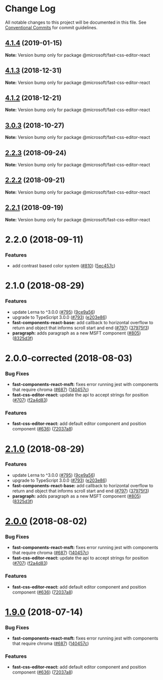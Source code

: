 # Change Log

All notable changes to this project will be documented in this file.
See [Conventional Commits](https://conventionalcommits.org) for commit guidelines.

## [4.1.4](https://github.com/Microsoft/fast-dna/compare/@microsoft/fast-css-editor-react@4.1.3...@microsoft/fast-css-editor-react@4.1.4) (2019-01-15)

**Note:** Version bump only for package @microsoft/fast-css-editor-react





## [4.1.3](https://github.com/Microsoft/fast-dna/compare/@microsoft/fast-css-editor-react@4.1.2...@microsoft/fast-css-editor-react@4.1.3) (2018-12-31)

**Note:** Version bump only for package @microsoft/fast-css-editor-react





<a name="4.1.2"></a>
## [4.1.2](https://github.com/Microsoft/fast-dna/compare/@microsoft/fast-css-editor-react@4.1.1...@microsoft/fast-css-editor-react@4.1.2) (2018-12-21)

**Note:** Version bump only for package @microsoft/fast-css-editor-react





<a name="3.0.3"></a>
## [3.0.3](https://github.com/Microsoft/fast-dna/compare/@microsoft/fast-css-editor-react@3.0.2...@microsoft/fast-css-editor-react@3.0.3) (2018-10-27)

**Note:** Version bump only for package @microsoft/fast-css-editor-react





<a name="2.2.3"></a>
## [2.2.3](https://github.com/Microsoft/fast-dna/compare/@microsoft/fast-css-editor-react@2.2.2...@microsoft/fast-css-editor-react@2.2.3) (2018-09-24)

**Note:** Version bump only for package @microsoft/fast-css-editor-react





<a name="2.2.2"></a>
## [2.2.2](https://github.com/Microsoft/fast-dna/compare/@microsoft/fast-css-editor-react@2.2.1...@microsoft/fast-css-editor-react@2.2.2) (2018-09-21)

**Note:** Version bump only for package @microsoft/fast-css-editor-react





<a name="2.2.1"></a>
## [2.2.1](https://github.com/Microsoft/fast-dna/compare/@microsoft/fast-css-editor-react@2.2.0...@microsoft/fast-css-editor-react@2.2.1) (2018-09-19)

**Note:** Version bump only for package @microsoft/fast-css-editor-react





<a name="2.2.0"></a>
# 2.2.0 (2018-09-11)


### Features

* add contrast based color system ([#810](https://github.com/Microsoft/fast-dna/issues/810)) ([5ec457c](https://github.com/Microsoft/fast-dna/commit/5ec457c))



<a name="2.1.0"></a>
# 2.1.0 (2018-08-29)


### Features

* update Lerna to ^3.0.0 ([#795](https://github.com/Microsoft/fast-dna/issues/795)) ([9ce9a56](https://github.com/Microsoft/fast-dna/commit/9ce9a56))
* upgrade to TypeScript 3.0.0 ([#793](https://github.com/Microsoft/fast-dna/issues/793)) ([e203e86](https://github.com/Microsoft/fast-dna/commit/e203e86))
* **fast-components-react-base:** add callback to horizontal overflow to return and object that informs scroll start and end ([#797](https://github.com/Microsoft/fast-dna/issues/797)) ([37975f3](https://github.com/Microsoft/fast-dna/commit/37975f3))
* **paragraph:** adds paragraph as a new MSFT component ([#805](https://github.com/Microsoft/fast-dna/issues/805)) ([8325d3f](https://github.com/Microsoft/fast-dna/commit/8325d3f))



<a name="2.0.0-corrected"></a>
# 2.0.0-corrected (2018-08-03)


### Bug Fixes

* **fast-components-react-msft:** fixes error running jest with components that require chroma ([#687](https://github.com/Microsoft/fast-dna/issues/687)) ([140457c](https://github.com/Microsoft/fast-dna/commit/140457c))
* **fast-css-editor-react:** update the api to accept strings for position ([#707](https://github.com/Microsoft/fast-dna/issues/707)) ([f2a4d83](https://github.com/Microsoft/fast-dna/commit/f2a4d83))


### Features

* **fast-css-editor-react:** add default editor component and position component ([#636](https://github.com/Microsoft/fast-dna/issues/636)) ([72037a8](https://github.com/Microsoft/fast-dna/commit/72037a8))





<a name="2.1.0"></a>
# [2.1.0](https://github.com/Microsoft/fast-dna/compare/v2.0.0-corrected...v2.1.0) (2018-08-29)


### Features

* update Lerna to ^3.0.0 ([#795](https://github.com/Microsoft/fast-dna/issues/795)) ([9ce9a56](https://github.com/Microsoft/fast-dna/commit/9ce9a56))
* upgrade to TypeScript 3.0.0 ([#793](https://github.com/Microsoft/fast-dna/issues/793)) ([e203e86](https://github.com/Microsoft/fast-dna/commit/e203e86))
* **fast-components-react-base:** add callback to horizontal overflow to return and object that informs scroll start and end ([#797](https://github.com/Microsoft/fast-dna/issues/797)) ([37975f3](https://github.com/Microsoft/fast-dna/commit/37975f3))
* **paragraph:** adds paragraph as a new MSFT component ([#805](https://github.com/Microsoft/fast-dna/issues/805)) ([8325d3f](https://github.com/Microsoft/fast-dna/commit/8325d3f))





<a name="2.0.0"></a>
# [2.0.0](https://github.com/Microsoft/fast-dna/compare/v1.6.0...v2.0.0) (2018-08-02)


### Bug Fixes

* **fast-components-react-msft:** fixes error running jest with components that require chroma ([#687](https://github.com/Microsoft/fast-dna/issues/687)) ([140457c](https://github.com/Microsoft/fast-dna/commit/140457c))
* **fast-css-editor-react:** update the api to accept strings for position ([#707](https://github.com/Microsoft/fast-dna/issues/707)) ([f2a4d83](https://github.com/Microsoft/fast-dna/commit/f2a4d83))


### Features

* **fast-css-editor-react:** add default editor component and position component ([#636](https://github.com/Microsoft/fast-dna/issues/636)) ([72037a8](https://github.com/Microsoft/fast-dna/commit/72037a8))




<a name="1.9.0"></a>
# [1.9.0](https://github.com/Microsoft/fast-dna/compare/v1.6.0...v1.9.0) (2018-07-14)


### Bug Fixes

* **fast-components-react-msft:** fixes error running jest with components that require chroma ([#687](https://github.com/Microsoft/fast-dna/issues/687)) ([140457c](https://github.com/Microsoft/fast-dna/commit/140457c))


### Features

* **fast-css-editor-react:** add default editor component and position component ([#636](https://github.com/Microsoft/fast-dna/issues/636)) ([72037a8](https://github.com/Microsoft/fast-dna/commit/72037a8))
